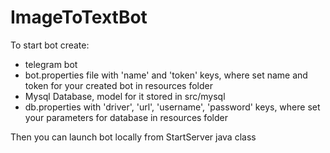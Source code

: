 # ImageToTextBot
To start bot create:
 - telegram bot 
 - bot.properties file with 'name' and 'token' keys, where set name and token for your created bot in resources folder
 - Mysql Database, model for it stored in src/mysql
 - db.properties with 'driver', 'url', 'username', 'password' keys, where set your parameters for database in resources folder
 
Then you can launch bot locally from StartServer java class
